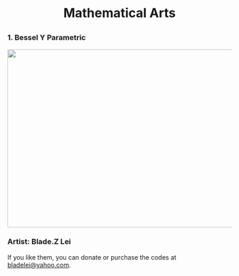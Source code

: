 # <p align="center"> Mathematical Arts </p>

### 1. Bessel Y Parametric
<p align="center"><img src= "https://user-images.githubusercontent.com/66701331/182694945-7a0c330c-cb8a-4537-a30a-f099542a3d34.png" width="600" height="400" class="center"></p>

### Artist: Blade.Z Lei
If you like them, you can donate or purchase the codes at bladelei@yahoo.com.
